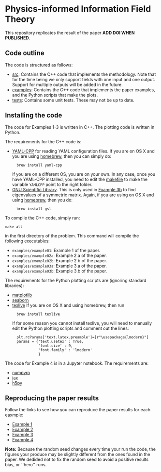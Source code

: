 # Physics-informed Information Field Theory

This repository replicates the result of the paper **ADD DOI WHEN PUBLISHED**.

## Code outline

The code is structured as follows:
+ [src](./src): Contains the C++ code that implements the methodology.
Note that for the time being we only support fields with one input and one
output. Support for multiple outputs will be added in the future.
+ [examples](./examples): Contains the C++ code that implements the paper
examples, and the Python scripts that make the plots.
+ [tests](./tests): Contains some unit tests. These may not be up to date.

## Installing the code

The code for Examples 1-3 is written in C++.
The plotting code is written in Python.

The requirements for the C++ code is:
+ [YAML-CPP](https://github.com/jbeder/yaml-cpp) for reading YAML configuration
  files. If you are on OS X and you are using
  [homebrew](https://brew.sh), then you can simply do:
  ```
    brew install yaml-cpp
  ```
  If you are on a different OS, you are on your own.
  In any case, once you have YAML-CPP installed, you need to edit the
  [makefile](./makefile) to make the variable `YAMLCPP` point to the right
  folder.
+ [GNU Scientific Library](https://www.gnu.org/software/gsl/). This is only
  used in [Example 3b](examples/example03.md) to find eigenvalues of a
  symmetric matrix. Again, if you are using on OS X and using 
  [homebrew](https://brew.sh), then you do:
  ```
    brew install gsl
  ```

To compile the C++ code, simply run:
```
make all
```
in the first directory of the problem.
This command will compile the following executables:
+ `examples/example01`: Example 1 of the paper.
+ `examples/example02a`: Example 2.a of the paper.
+ `examples/example02b`: Example 2.b of the paper.
+ `examples/example03a`: Example 3.a of the paper.
+ `examples/example03b`: Example 3.b of the paper.

The requirements for the Python plotting scripts are (ignoring standard libraries):
+ [matplotlib](https://matplotlib.org)
+ [seaborn](https://seaborn.pydata.org)
+ [texlive](https://tug.org/texlive/) If you are on OS X and using homebrew,
  then run
  ```
    brew install texlive
  ```
  If for some reason you cannot install texlive, you will need to manually edit
  the Python plotting scripts and comment out the lines:
  ```
    plt.rcParams['text.latex.preamble']=[r"\usepackage{lmodern}"]
    params = {'text.usetex' : True,
              'font.size' : 9,
              'font.family' : 'lmodern'
              }
  ```

The code for Example 4 is in a Jupyter notebook.
The requirements are:
+ [numpyro](https://num.pyro.ai/en/stable/getting_started.html)
+ [jax](https://github.com/google/jax)
+ [h5py](https://www.h5py.org)

## Reproducing the paper results

Follow the links to see how you can reproduce the paper results for each eaxmple:
+ [Example 1](./examples/example01.md)
+ [Example 2](./examples/example02.md)
+ [Example 3](./examples/example03.md)
+ [Example 4](./examples/2D-Allen-Cahn.ipynb)

**Note:** Because the random seed changes every time your run the code,
the figures your produce may be slightly different from the ones found in the
paper.
We dedided not to fix the random seed to avoid a positive results bias,
or ``hero'' runs.
